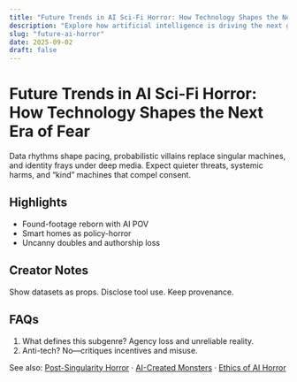 ```yaml
---
title: "Future Trends in AI Sci-Fi Horror: How Technology Shapes the Next Era of Fear"
description: "Explore how artificial intelligence is driving the next generation of sci-fi horror in film, literature, and gaming."
slug: "future-ai-horror"
date: 2025-09-02
draft: false
---
```


# Future Trends in AI Sci-Fi Horror: How Technology Shapes the Next Era of Fear

Data rhythms shape pacing, probabilistic villains replace singular machines, and identity frays under deep media. Expect quieter threats, systemic harms, and “kind” machines that compel consent.

## Highlights
- Found-footage reborn with AI POV
- Smart homes as policy-horror
- Uncanny doubles and authorship loss

## Creator Notes
Show datasets as props. Disclose tool use. Keep provenance.

## FAQs
1) What defines this subgenre? Agency loss and unreliable reality.  
2) Anti-tech? No—critiques incentives and misuse.

See also: [Post-Singularity Horror](/post-singularity-horror) · [AI-Created Monsters](/ai-monsters-sci-fi) · [Ethics of AI Horror](/ethics-ai-horror)
